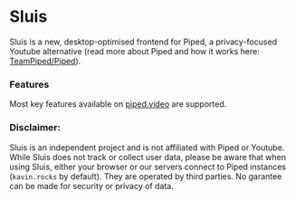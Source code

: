 # Sluis

Sluis is a new, desktop-optimised frontend for Piped, a privacy-focused Youtube alternative (read more about Piped and how it works here: [TeamPiped/Piped](https://github.com/TeamPiped/Piped)).

### Features

Most key features available on [piped.video](https://piped.video/) are supported.

### Disclaimer:

Sluis is an independent project and is not affiliated with Piped or Youtube. While Sluis does not track or collect user data, please be aware that when using Sluis, either your browser or our servers connect to Piped instances (`kavin.rocks` by default). They are operated by third parties. No garantee can be made for security or privacy of data.
